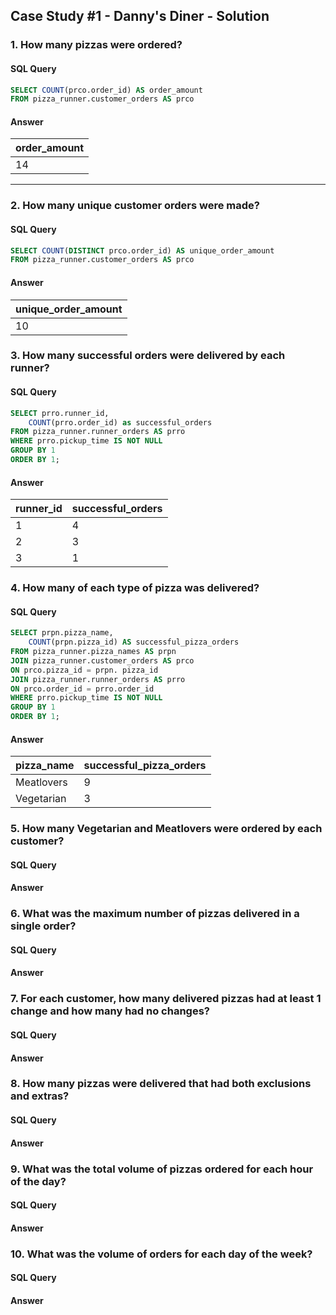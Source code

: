 ## Case Study #1 - Danny's Diner - Solution
### 1. How many pizzas were ordered?
#### SQL Query
````sql
SELECT COUNT(prco.order_id) AS order_amount
FROM pizza_runner.customer_orders AS prco
````
#### Answer

| order_amount | 
| ----------- | 
| 14           | 

<hr>

### 2. How many unique customer orders were made?
#### SQL Query
````sql
SELECT COUNT(DISTINCT prco.order_id) AS unique_order_amount
FROM pizza_runner.customer_orders AS prco
````
#### Answer

| unique_order_amount | 
| ----------- | 
| 10           |

### 3. How many successful orders were delivered by each runner?
#### SQL Query
````sql
SELECT prro.runner_id,
	COUNT(prro.order_id) as successful_orders
FROM pizza_runner.runner_orders AS prro
WHERE prro.pickup_time IS NOT NULL
GROUP BY 1
ORDER BY 1;
````
#### Answer

| runner_id | successful_orders |
| ----------- | ----------- |
| 1           | 4          |
| 2           | 3          |
| 3           | 1          |

### 4. How many of each type of pizza was delivered?
#### SQL Query
````sql
SELECT prpn.pizza_name,
	COUNT(prpn.pizza_id) AS successful_pizza_orders
FROM pizza_runner.pizza_names AS prpn
JOIN pizza_runner.customer_orders AS prco
ON prco.pizza_id = prpn. pizza_id
JOIN pizza_runner.runner_orders AS prro
ON prco.order_id = prro.order_id
WHERE prro.pickup_time IS NOT NULL
GROUP BY 1
ORDER BY 1;
````
#### Answer
| pizza_name | successful_pizza_orders |
| ----------- | ----------- |
| Meatlovers  | 9          |
| Vegetarian  | 3          |

### 5. How many Vegetarian and Meatlovers were ordered by each customer?
#### SQL Query

#### Answer

### 6. What was the maximum number of pizzas delivered in a single order?
#### SQL Query

#### Answer

### 7. For each customer, how many delivered pizzas had at least 1 change and how many had no changes?
#### SQL Query

#### Answer

### 8. How many pizzas were delivered that had both exclusions and extras?
#### SQL Query

#### Answer

### 9. What was the total volume of pizzas ordered for each hour of the day?
#### SQL Query

#### Answer

### 10. What was the volume of orders for each day of the week?
#### SQL Query

#### Answer
